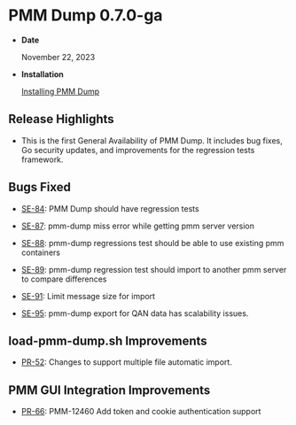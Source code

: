 # PMM Dump 0.7.0-ga

* **Date**

    November 22, 2023

* **Installation**

    [Installing PMM Dump](../installation.md)

## Release Highlights

* This is the first General Availability of PMM Dump. It includes bug fixes, Go security updates, and improvements for the regression tests framework.

## Bugs Fixed

* [SE-84](https://jira.percona.com/browse/SE-84): PMM Dump should have regression tests

* [SE-87](https://jira.percona.com/browse/SE-87): pmm-dump miss error while getting pmm server version

* [SE-88](https://jira.percona.com/browse/SE-88): pmm-dump regressions test should be able to use existing pmm containers

* [SE-89](https://jira.percona.com/browse/SE-89): pmm-dump regression test should import to another pmm server to compare differences

* [SE-91](https://jira.percona.com/browse/SE-91): Limit message size for import

* [SE-95](https://jira.percona.com/browse/SE-95): pmm-dump export for QAN data has scalability issues.

## load-pmm-dump.sh Improvements

* [PR-52](https://github.com/percona/pmm-dump/pull/52):  Changes to support multiple file automatic import. 

## PMM GUI Integration Improvements

* [PR-66](https://github.com/percona/pmm-dump/pull/66):  PMM-12460 Add token and cookie authentication support
